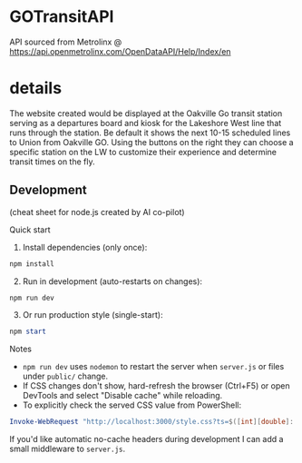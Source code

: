 # GOTransitAPI
API sourced from Metrolinx @ https://api.openmetrolinx.com/OpenDataAPI/Help/Index/en

# details

The website created would be displayed at the Oakville Go transit station serving as a departures board and kiosk for the Lakeshore West line that runs through the station. Be default it shows the next 10-15 scheduled lines to Union from Oakville GO. Using the buttons on the right they can choose a specific station on the LW to customize their experience and determine transit times on the fly. 

## Development

(cheat sheet for node.js created by AI co-pilot)

Quick start

1. Install dependencies (only once):

```powershell
npm install
```

2. Run in development (auto-restarts on changes):

```powershell
npm run dev
```

3. Or run production style (single-start):

```powershell
npm start
```

Notes

- `npm run dev` uses `nodemon` to restart the server when `server.js` or files under `public/` change.
- If CSS changes don't show, hard-refresh the browser (Ctrl+F5) or open DevTools and select "Disable cache" while reloading.
- To explicitly check the served CSS value from PowerShell:

```powershell
Invoke-WebRequest "http://localhost:3000/style.css?ts=$([int][double]::Parse((Get-Date -UFormat %s)))" -UseBasicParsing | Select-String -Pattern "background-color"
```


If you'd like automatic no-cache headers during development I can add a small middleware to `server.js`.
